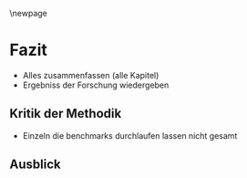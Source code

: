 \newpage

# Fazit
- Alles zusammenfassen (alle Kapitel)
- Ergebniss der Forschung wiedergeben

## Kritik der Methodik
- Einzeln die benchmarks durchlaufen lassen nicht gesamt

## Ausblick
